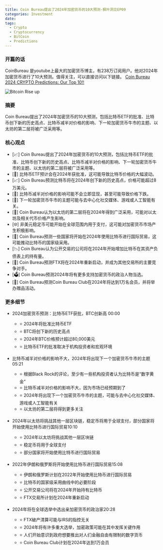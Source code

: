 ```yaml
---
title: Coin Bureau提出了2024年加密货币的10大预测-枫叶洞见EP09
categories: Investment
date: 
tags:
  - Crypto
  - Cryptocurrency
  - BitCoin
  - Predictions
---
```


### 开篇的话
CoinBureau 是youtube上最大的加密货币博主，有238万订阅用户。他对2024年加密货币进行了10大预测。值得关注，可以直接访问以下链接。
[Coin Bureau 2024 CRYPTO Predictions: Our Top 10!!](https://www.youtube.com/watch?v=I_VPjZdEHm0&ab_channel=CoinBureau)

![Bitcoin Rise up](https://s.draftai.cn/vent/vent1924_an_illustration_of_individuals_being_held_up_in_front__8b6834a1-e1da-49dd-8a49-e41c22af25a1.png)
### 摘要
Coin Bureau提出了2024年加密货币的10大预测，包括比特币ETF的批准、比特币创下新的历史高点、比特币减半对价格的影响、下一轮加密货币牛市的主题、以太坊的第二层将被广泛采用等。
### 核心观点

- [📈] Coin Bureau提出了2024年加密货币的10大预测，包括比特币ETF的批准、比特币创下新的历史高点、比特币减半对价格的影响、下一轮加密货币牛市的主题、以太坊的第二层将被广泛采用等。
- [💼] 比特币ETF预计会在2024年获批准，这可能导致比特币价格的大幅波动。
- [📈] Coin Bureau预测比特币将在2024年创下新的历史高点，价格可能超过8万美元。
- [💱] 比特币减半对价格的影响可能不会立即显现，甚至可能导致价格下跌。
- [🐂] 下一轮加密货币牛市的主题可能与去中心化社交媒体、游戏或人工智能有关。
- [💸] Coin Bureau认为以太坊的第二层将在2024年得到广泛采用，可能对以太坊及相关代币价格产生影响。
- [🌐] 非美元稳定币可能开始在全球范围内用于支付，这可能对加密货币市场产生积极影响。
- [🏦] Coin Bureau预测一些国家将开始在2024年使用比特币进行国际贸易，这可能推动比特币的国家级采用。
- [📉] Coin Bureau认为公开交易的公司将在2024年开始增加比特币在其资产负债表上的持有量。
- [🚀] Coin Bureau预测FTX将在2024年重新启动，并成为其他交易所的主要竞争对手。
- [🗳️] Coin Bureau预测2024年将有更多支持加密货币的政治人物当选。
- [🎁] Coin Bureau预测Coin Bureau Club在2024年将达到1万名会员，并将举办赠品活动。

### 更多细节

- 2024加密货币预测：比特币ETF获批，BTC创新高  00:00
	- ⭐ 2024年将批准比特币ETF
	- ⭐ BTC将创下新的历史高点
	- ⭐ 2024年BTC价格预计超过80,000美元
	- ⭐ 比特币ETF的批准取决于机构投资者和宏观环境

- 比特币减半对价格的影响不大，2024年将出现下一个加密货币牛市的主题  05:21
	- ⭐ 根据Black Rock的评论，至少有一些机构投资者认为比特币是“数字黄金”
	- ⭐ 比特币减半对价格的影响不大，因为市场已经预期到了
	- ⭐ 2024年将出现下一个加密货币牛市的主题，可能与去中心化社交媒体、游戏或人工智能有关
	- ⭐ 以太坊的第二层将得到更多关注

- 2024年以太坊将挑战其他一层区块链，稳定币将用于全球支付，部分国家将开始使用比特币进行国际贸易10:10
	- ⭐ 2024年以太坊将挑战其他一层区块链
	- ⭐ 稳定币将用于全球支付
	- ⭐ 部分国家将开始使用比特币进行国际贸易

- 2022年伊朗和俄罗斯将开始使用比特币进行国际贸易15:08
	- ⭐ 伊朗和俄罗斯计划在2022年开始使用比特币进行国际贸易
	- ⭐ 比特币的国家级采用曲线中的必要阶段
	- ⭐ 公开交易公司将在2024年开始持有比特币
	- ⭐ FTX交易所计划在2024年重新启动

- 2024年将在全球选举中选出亲加密货币的政治家20:28
	- ⭐ FTX破产清算可能与IRS的指控无关
	- ⭐ 2024年将有许多重大选举，加密政策可能在其中发挥关键作用
	- ⭐ 人们开始意识到政府想要推出对人们金融自由有限制的数字货币
	- ⭐ Coin Bureau Club计划在2024年达到1万会员